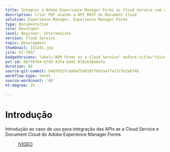 ```yaml
---
title: Integrar o Adobe Experience Manager Forms as Cloud Service com o Document Cloud
description: Criar PDF usando a API REST do Document Cloud
solution: Experience Manager, Experience Manager Forms
type: Documentation
role: Developer
level: Beginner, Intermediate
version: Cloud Service
topic: Development
thumbnail: 333241.jpg
jira: KT-7857
badgeVersions: label="AEM Forms as a Cloud Service" before-title="false"
exl-id: dbff8764-67d5-43fa-bd41-918c638a9afa
duration: 89
source-git-commit: b4df652fcda0af5d01077b97aa7fa17cfe2abf4b
workflow-type: tm+mt
source-wordcount: '45'
ht-degree: 2%

---
```


# Introdução

Introdução ao caso de uso para integração das APIs as a Cloud Service e Document Cloud do Adobe Experience Manager Forms.

>[!VIDEO](https://video.tv.adobe.com/v/333241?quality=12&learn=on)
